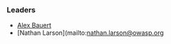 ### Leaders
* [Alex Bauert](mailto:alex.bauert@owasp.org)
* [Nathan Larson](mailto:nathan.larson@owasp.org
